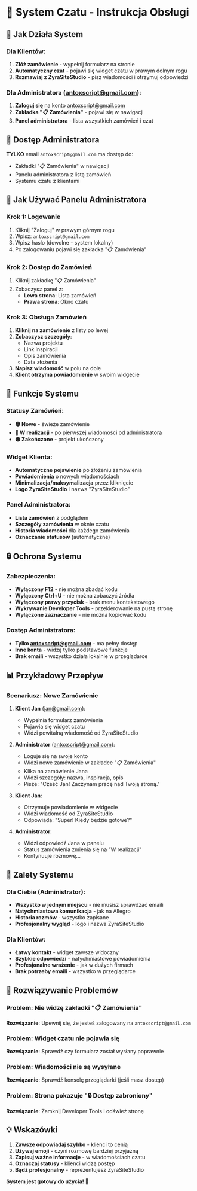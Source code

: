 # 💬 System Czatu - Instrukcja Obsługi

## 🎯 Jak Działa System

### Dla Klientów:
1. **Złóż zamówienie** - wypełnij formularz na stronie
2. **Automatyczny czat** - pojawi się widget czatu w prawym dolnym rogu
3. **Rozmawiaj z ZyraSiteStudio** - pisz wiadomości i otrzymuj odpowiedzi

### Dla Administratora (antoxscript@gmail.com):
1. **Zaloguj się** na konto antoxscript@gmail.com
2. **Zakładka "📋 Zamówienia"** - pojawi się w nawigacji
3. **Panel administratora** - lista wszystkich zamówień i czat

## 🔐 Dostęp Administratora

**TYLKO** email `antoxscript@gmail.com` ma dostęp do:
- Zakładki "📋 Zamówienia" w nawigacji
- Panelu administratora z listą zamówień
- Systemu czatu z klientami

## 📱 Jak Używać Panelu Administratora

### Krok 1: Logowanie
1. Kliknij "Zaloguj" w prawym górnym rogu
2. Wpisz: `antoxscript@gmail.com`
3. Wpisz hasło (dowolne - system lokalny)
4. Po zalogowaniu pojawi się zakładka "📋 Zamówienia"

### Krok 2: Dostęp do Zamówień
1. Kliknij zakładkę "📋 Zamówienia"
2. Zobaczysz panel z:
   - **Lewa strona**: Lista zamówień
   - **Prawa strona**: Okno czatu

### Krok 3: Obsługa Zamówień
1. **Kliknij na zamówienie** z listy po lewej
2. **Zobaczysz szczegóły**:
   - Nazwa projektu
   - Link inspiracji
   - Opis zamówienia
   - Data złożenia
3. **Napisz wiadomość** w polu na dole
4. **Klient otrzyma powiadomienie** w swoim widgecie

## 🎨 Funkcje Systemu

### Statusy Zamówień:
- **🟡 Nowe** - świeże zamówienie
- **🔵 W realizacji** - po pierwszej wiadomości od administratora
- **🟢 Zakończone** - projekt ukończony

### Widget Klienta:
- **Automatyczne pojawienie** po złożeniu zamówienia
- **Powiadomienia** o nowych wiadomościach
- **Minimalizacja/maksymalizacja** przez kliknięcie
- **Logo ZyraSiteStudio** i nazwa "ZyraSiteStudio"

### Panel Administratora:
- **Lista zamówień** z podglądem
- **Szczegóły zamówienia** w oknie czatu
- **Historia wiadomości** dla każdego zamówienia
- **Oznaczanie statusów** (automatyczne)

## 🔒 Ochrona Systemu

### Zabezpieczenia:
- **Wyłączony F12** - nie można zbadać kodu
- **Wyłączony Ctrl+U** - nie można zobaczyć źródła
- **Wyłączony prawy przycisk** - brak menu kontekstowego
- **Wykrywanie Developer Tools** - przekierowanie na pustą stronę
- **Wyłączone zaznaczanie** - nie można kopiować kodu

### Dostęp Administratora:
- **Tylko antoxscript@gmail.com** - ma pełny dostęp
- **Inne konta** - widzą tylko podstawowe funkcje
- **Brak emaili** - wszystko działa lokalnie w przeglądarce

## 📊 Przykładowy Przepływ

### Scenariusz: Nowe Zamówienie

1. **Klient Jan** (jan@gmail.com):
   - Wypełnia formularz zamówienia
   - Pojawia się widget czatu
   - Widzi powitalną wiadomość od ZyraSiteStudio

2. **Administrator** (antoxscript@gmail.com):
   - Loguje się na swoje konto
   - Widzi nowe zamówienie w zakładce "📋 Zamówienia"
   - Klika na zamówienie Jana
   - Widzi szczegóły: nazwa, inspiracja, opis
   - Pisze: "Cześć Jan! Zaczynam pracę nad Twoją stroną."

3. **Klient Jan**:
   - Otrzymuje powiadomienie w widgecie
   - Widzi wiadomość od ZyraSiteStudio
   - Odpowiada: "Super! Kiedy będzie gotowe?"

4. **Administrator**:
   - Widzi odpowiedź Jana w panelu
   - Status zamówienia zmienia się na "W realizacji"
   - Kontynuuje rozmowę...

## 🚀 Zalety Systemu

### Dla Ciebie (Administrator):
- **Wszystko w jednym miejscu** - nie musisz sprawdzać emaili
- **Natychmiastowa komunikacja** - jak na Allegro
- **Historia rozmów** - wszystko zapisane
- **Profesjonalny wygląd** - logo i nazwa ZyraSiteStudio

### Dla Klientów:
- **Łatwy kontakt** - widget zawsze widoczny
- **Szybkie odpowiedzi** - natychmiastowe powiadomienia
- **Profesjonalne wrażenie** - jak w dużych firmach
- **Brak potrzeby emaili** - wszystko w przeglądarce

## 🔧 Rozwiązywanie Problemów

### Problem: Nie widzę zakładki "📋 Zamówienia"
**Rozwiązanie**: Upewnij się, że jesteś zalogowany na `antoxscript@gmail.com`

### Problem: Widget czatu nie pojawia się
**Rozwiązanie**: Sprawdź czy formularz został wysłany poprawnie

### Problem: Wiadomości nie są wysyłane
**Rozwiązanie**: Sprawdź konsolę przeglądarki (jeśli masz dostęp)

### Problem: Strona pokazuje "🔒 Dostęp zabroniony"
**Rozwiązanie**: Zamknij Developer Tools i odśwież stronę

## 💡 Wskazówki

1. **Zawsze odpowiadaj szybko** - klienci to cenią
2. **Używaj emoji** - czyni rozmowę bardziej przyjazną
3. **Zapisuj ważne informacje** - w wiadomościach czatu
4. **Oznaczaj statusy** - klienci widzą postęp
5. **Bądź profesjonalny** - reprezentujesz ZyraSiteStudio

**System jest gotowy do użycia! 🎉**